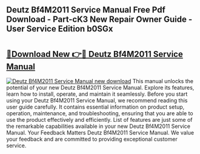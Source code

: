 ## Deutz Bf4M2011 Service Manual Free Pdf Download - Part-cK3 New Repair Owner Guide - User Service Edition b0SGx

# <h2><a href="http://bc11557.oget.top/?id=Deutz+Bf4M2011+Service+Manual">🔗Download New 👉🔴 Deutz Bf4M2011 Service Manual</a></h2>

[![Deutz Bf4M2011 Service Manual new download](https://i.imgur.com/5g1atiW.png)](http://bc11557.oget.top/?id=Deutz+Bf4M2011+Service+Manual)
This manual unlocks the potential of your new Deutz Bf4M2011 Service Manual. Explore its features, learn how to install, operate, and maintain it seamlessly. Before you start using your Deutz Bf4M2011 Service Manual, we recommend reading this user guide carefully. It contains essential information on product setup, operation, maintenance, and troubleshooting, ensuring that you are able to use the product effectively and efficiently. List of features are just some of the remarkable capabilities available in your new Deutz Bf4M2011 Service Manual. Your Feedback Matters Deutz Bf4M2011 Service Manual. We value your feedback and are committed to providing exceptional customer service.
